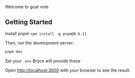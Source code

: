 #
Welcome to goat vote

## Getting Started

Install pnpm
`npm install -g pnpm@8.6.11`

Then, run the development server:

```bash
pnpm dev
```

Set your `.env` Bryce will provide these

Open [http://localhost:3000](http://localhost:3000) with your browser to see the result.

